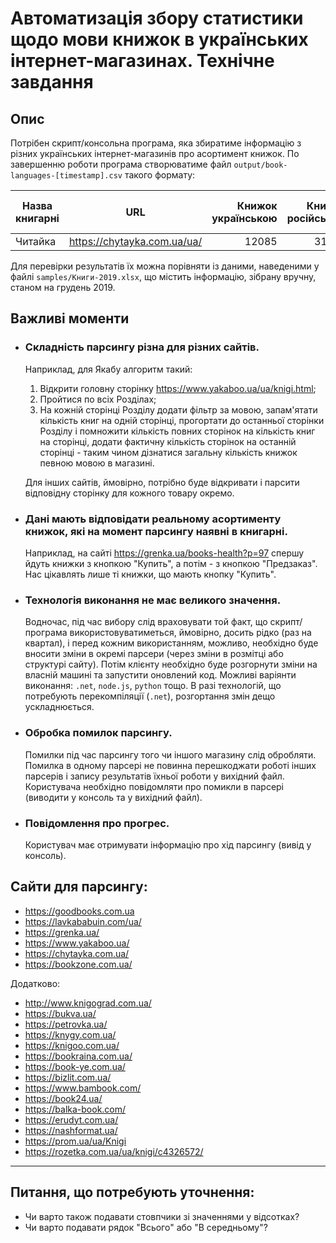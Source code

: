 # Автоматизація збору статистики щодо мови книжок в українських інтернет-магазинах. Технічне завдання

## Опис
Потрібен скрипт/консольна програма, яка збиратиме інформацію з різних українських інтернет-магазинів про асортимент книжок. По завершенню роботи програма створюватиме файл `output/book-languages-[timestamp].csv` такого формату:

| Назва книгарні | URL | Книжок українською | Книжок російською | Книжок іншими мовами | Всього книжок |
| - | - | -: | -: | -: | -: |
| Читайка | https://chytayka.com.ua/ua/ | 12085 | 31280 | 2822 | 46187 |

Для перевірки результатів їх можна порівняти із даними, наведеними у файлі `samples/Книги-2019.xlsx`, що містить інформацію, зібрану вручну, станом на грудень 2019.

## Важливі моменти

* ### Складність парсингу різна для різних сайтів.

  Наприклад, для Якабу алгоритм такий:

  1. Відкрити головну сторінку https://www.yakaboo.ua/ua/knigi.html;
  2. Пройтися по всіх Розділах;
  3. На кожній сторінці Розділу додати фільтр за мовою, запам'ятати кількість книг на одній сторінці, прогортати до останньої сторінки Розділу і помножити кількість повних сторінок на кількість книг на сторінці, додати фактичну кількість сторінок на останній сторінці - таким чином дізнатися загальну кількість книжок певною мовою в магазині.

  Для інших сайтів, ймовірно, потрібно буде відкривати і парсити відповідну сторінку для кожного товару окремо.

* ### Дані мають відповідати реальному асортименту книжок, які на момент парсингу наявні в книгарні.

  Наприклад, на сайті https://grenka.ua/books-health?p=97 спершу йдуть книжки з кнопкою "Купить", а потім - з кнопкою "Предзаказ". Нас цікавлять лише ті книжки, що мають кнопку "Купить".

* ### Технологія виконання не має великого значення.
  Водночас, під час вибору слід враховувати той факт, що скрипт/програма використовуватиметься, ймовірно, досить рідко (раз на квартал), і перед кожним використанням, можливо, необхідно буде вносити зміни в окремі парсери (через зміни в розмітці або структурі сайту). Потім клієнту необхідно буде розгорнути зміни на власній машині та запустити оновлений код. Можливі варіянти виконання: `.net`, `node.js`, `python` тощо. В разі технологій, що потребують перекомпіляції (`.net`), розгортання змін дещо ускладнюється.

* ### Обробка помилок парсингу.
  Помилки під час парсингу того чи іншого магазину слід обробляти. Помилка в одному парсері не повинна перешкоджати роботі інших парсерів і запису результатів їхньої роботи у вихідний файл. Користувача необхідно повідомляти про помикли в парсері (виводити у консоль та у вихідний файл).

* ### Повідомлення про прогрес.
  Користувач має отримувати інформацію про хід парсингу (вивід у консоль).

## Сайти для парсингу:

* https://goodbooks.com.ua
* https://lavkababuin.com/ua/
* https://grenka.ua/
* https://www.yakaboo.ua/
* https://chytayka.com.ua/
* https://bookzone.com.ua/

Додатково:

* http://www.knigograd.com.ua/
* https://bukva.ua/
* https://petrovka.ua/
* https://knygy.com.ua/
* https://knigoo.com.ua/
* https://bookraina.com.ua/
* https://book-ye.com.ua/
* https://bizlit.com.ua/
* https://www.bambook.com/
* https://book24.ua/
* https://balka-book.com/
* https://erudyt.com.ua/
* https://nashformat.ua/
* https://prom.ua/ua/Knigi
* https://rozetka.com.ua/ua/knigi/c4326572/

---
## Питання, що потребують уточнення:

* Чи варто також подавати стовпчики зі значеннями у відсотках?
* Чи варто подавати рядок "Всього" або "В середньому"?
